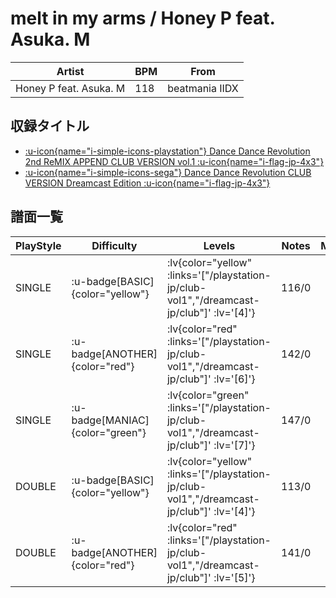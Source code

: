 # melt in my arms / Honey P feat. Asuka. M

|Artist|BPM|From|
|------|---|----|
|Honey P feat. Asuka. M|118|beatmania IIDX|

## 収録タイトル

- [ :u-icon{name="i-simple-icons-playstation"} Dance Dance Revolution 2nd ReMIX APPEND CLUB VERSION vol.1 :u-icon{name="i-flag-jp-4x3"} ](/playstation-jp/club-vol1)
- [ :u-icon{name="i-simple-icons-sega"} Dance Dance Revolution CLUB VERSION Dreamcast Edition :u-icon{name="i-flag-jp-4x3"} ](/dreamcast-jp/club)

## 譜面一覧

|PlayStyle|Difficulty|Levels|Notes|Movie|
|---------|----------|------|-----|-----|
|SINGLE| :u-badge[BASIC]{color="yellow"} | :lv{color="yellow" :links='["/playstation-jp/club-vol1","/dreamcast-jp/club"]' :lv='[4]'} |116/0||
|SINGLE| :u-badge[ANOTHER]{color="red"} | :lv{color="red" :links='["/playstation-jp/club-vol1","/dreamcast-jp/club"]' :lv='[6]'} |142/0||
|SINGLE| :u-badge[MANIAC]{color="green"} | :lv{color="green" :links='["/playstation-jp/club-vol1","/dreamcast-jp/club"]' :lv='[7]'} |147/0||
|DOUBLE| :u-badge[BASIC]{color="yellow"} | :lv{color="yellow" :links='["/playstation-jp/club-vol1","/dreamcast-jp/club"]' :lv='[4]'} |113/0||
|DOUBLE| :u-badge[ANOTHER]{color="red"} | :lv{color="red" :links='["/playstation-jp/club-vol1","/dreamcast-jp/club"]' :lv='[5]'} |141/0||
